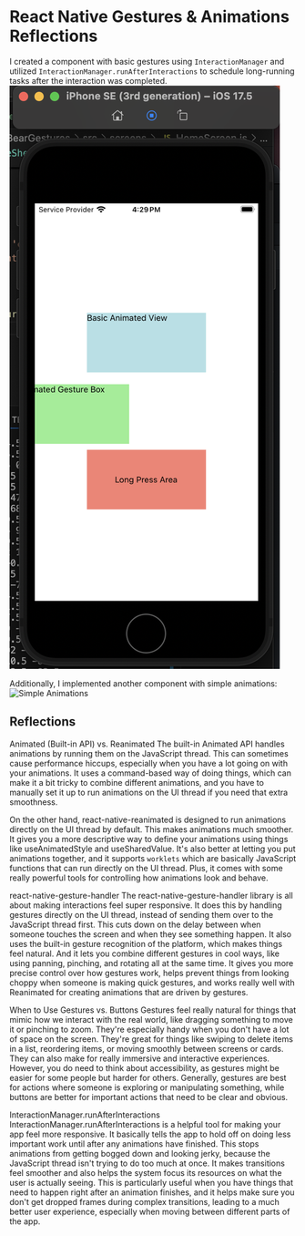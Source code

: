 # React Native Gestures & Animations Reflections

I created a component with basic gestures using `InteractionManager` and utilized `InteractionManager.runAfterInteractions` to schedule long-running tasks after the interaction was completed.  
![Basic Gestures](image-9.png)

Additionally, I implemented another component with simple animations:  
![Simple Animations](<Screenshot 2025-03-29 at 4.02.03 pm.png>)

## Reflections

Animated (Built-in API) vs. Reanimated
The built-in Animated API handles animations by running them on the JavaScript thread. This can sometimes cause performance hiccups, especially when you have a lot going on with your animations. It uses a command-based way of doing things, which can make it a bit tricky to combine different animations, and you have to manually set it up to run animations on the UI thread if you need that extra smoothness.

On the other hand, react-native-reanimated is designed to run animations directly on the UI thread by default. This makes animations much smoother. It gives you a more descriptive way to define your animations using things like useAnimatedStyle and useSharedValue. It's also better at letting you put animations together, and it supports `worklets` which are basically JavaScript functions that can run directly on the UI thread. Plus, it comes with some really powerful tools for controlling how animations look and behave.

react-native-gesture-handler
The react-native-gesture-handler library is all about making interactions feel super responsive. It does this by handling gestures directly on the UI thread, instead of sending them over to the JavaScript thread first. This cuts down on the delay between when someone touches the screen and when they see something happen. It also uses the built-in gesture recognition of the platform, which makes things feel natural. And it lets you combine different gestures in cool ways, like using panning, pinching, and rotating all at the same time. It gives you more precise control over how gestures work, helps prevent things from looking choppy when someone is making quick gestures, and works really well with Reanimated for creating animations that are driven by gestures.

When to Use Gestures vs. Buttons
Gestures feel really natural for things that mimic how we interact with the real world, like dragging something to move it or pinching to zoom. They're especially handy when you don't have a lot of space on the screen. They're great for things like swiping to delete items in a list, reordering items, or moving smoothly between screens or cards. They can also make for really immersive and interactive experiences. However, you do need to think about accessibility, as gestures might be easier for some people but harder for others. Generally, gestures are best for actions where someone is exploring or manipulating something, while buttons are better for important actions that need to be clear and obvious.

InteractionManager.runAfterInteractions
InteractionManager.runAfterInteractions is a helpful tool for making your app feel more responsive. It basically tells the app to hold off on doing less important work until after any animations have finished. This stops animations from getting bogged down and looking jerky, because the JavaScript thread isn't trying to do too much at once. It makes transitions feel smoother and also helps the system focus its resources on what the user is actually seeing. This is particularly useful when you have things that need to happen right after an animation finishes, and it helps make sure you don't get dropped frames during complex transitions, leading to a much better user experience, especially when moving between different parts of the app.

